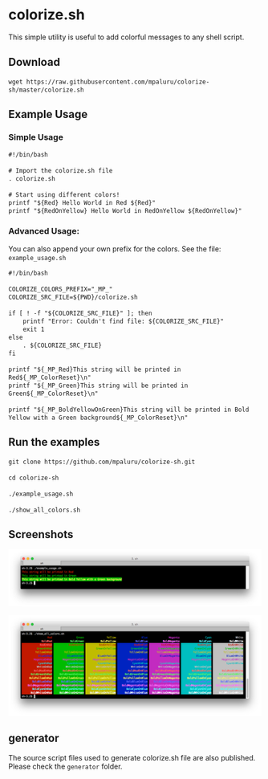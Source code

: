 # colorize.sh

This simple utility is useful to add colorful messages to any shell script.

## Download

```
wget https://raw.githubusercontent.com/mpaluru/colorize-sh/master/colorize.sh
```

## Example Usage

### Simple Usage
```
#!/bin/bash

# Import the colorize.sh file
. colorize.sh

# Start using different colors!
printf "${Red} Hello World in Red ${Red}"
printf "${RedOnYellow} Hello World in RedOnYellow ${RedOnYellow}"

```
### Advanced Usage:

You can also append your own prefix for the colors. See the file: `example_usage.sh`

```
#!/bin/bash

COLORIZE_COLORS_PREFIX="_MP_"
COLORIZE_SRC_FILE=${PWD}/colorize.sh

if [ ! -f "${COLORIZE_SRC_FILE}" ]; then
    printf "Error: Couldn't find file: ${COLORIZE_SRC_FILE}"
    exit 1
else
    . ${COLORIZE_SRC_FILE}
fi

printf "${_MP_Red}This string will be printed in Red${_MP_ColorReset}\n"
printf "${_MP_Green}This string will be printed in Green${_MP_ColorReset}\n"

printf "${_MP_BoldYellowOnGreen}This string will be printed in Bold Yellow with a Green background${_MP_ColorReset}\n"
```

## Run the examples
```
git clone https://github.com/mpaluru/colorize-sh.git

cd colorize-sh

./example_usage.sh

./show_all_colors.sh
```

## Screenshots

![All Colors](screenshots/example_usage.png?raw=true "Example Usage")

![All Colors](screenshots/show_all_colors.png?raw=true "All available Colors")

## generator

The source script files used to generate colorize.sh file are also published. Please check the `generator` folder.

